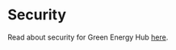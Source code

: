 # Security

Read about security for Green Energy Hub [here](https://github.com/Energinet-DataHub/green-energy-hub/blob/main/SECURITY.md).
